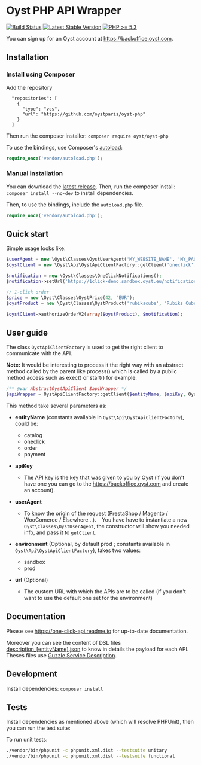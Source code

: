 # Oyst PHP API Wrapper

[![Build Status](https://travis-ci.org/oystparis/oyst-php.svg?branch=master)](https://travis-ci.org/oystparis/oyst-php)
[![Latest Stable Version](https://img.shields.io/badge/latest-5.0.0-green.svg)](https://github.com/oystparis/oyst-php/releases)
[![PHP >= 5.3](https://img.shields.io/badge/php-%3E=5.3-green.svg)](#)

You can sign up for an Oyst account at https://backoffice.oyst.com.

## Installation

### Install using Composer

Add the repository
```
  "repositories": [
    {
      "type": "vcs",
      "url": "https://github.com/oystparis/oyst-php"
    }
  ]
```
Then run the composer installer: `composer require oyst/oyst-php`

To use the bindings, use Composer's [autoload](https://getcomposer.org/doc/00-intro.md#autoloading):
```php
require_once('vendor/autoload.php');
```

### Manual installation

You can download the [latest release](https://github.com/oystparis/oyst-php/releases). Then, run the composer install: `composer install --no-dev` to install dependencies.

Then, to use the bindings, include the `autoload.php` file.
```php
require_once('vendor/autoload.php');
```
## Quick start

Simple usage looks like:
```php
$userAgent = new \Oyst\Classes\OystUserAgent('MY_WEBSITE_NAME', 'MY_PACKAGE_VERSION', 'MY_PLATFORM_VERSION');
$oystClient = new \Oyst\Api\OystApiClientFactory::getClient('oneclick', 'eFcaDouev63YVsJ3wM2ovY7ewCwrQMLHaw4tWHxXQT7cmErWKkZU4pTRt6npwb8p', $userAgent);

$notification = new \Oyst\Classes\OneClickNotifications();
$notification->setUrl('https://1click-demo.sandbox.oyst.eu/notification.php');

// 1-click order
$price = new \Oyst\Classes\OystPrice(42, 'EUR');
$oystProduct = new \Oyst\Classes\OystProduct('rubikscube', 'Rubiks Cube 3x3', $price, 1);

$oystClient->authorizeOrderV2(array($oystProduct), $notification);
```

## User guide

The class `OystApiClientFactory` is used to get the right client to communicate with the API.

**Note:** It would be interesting to process it the right way with an abstract method called by the parent like process()
which is called by a public method access such as exec() or start() for example.

```php
/** @var AbstractOystApiClient $apiWrapper */
$apiWrapper = OystApiClientFactory::getClient($entityName, $apiKey, OystUserAgent $userAgent, $environment, $url);
```

This method take several parameters as:

* **entityName** (constants available in `Oyst\Api\OystApiClientFactory`), could be:
    * catalog
    * oneclick
    * order
    * payment

* **apiKey**
    * The API key is the key that was given to you by Oyst (if you don't have one you can go to the https://backoffice.oyst.com and create an account).

* **userAgent**
    * To know the origin of the request (PrestaShop / Magento / WooComerce / Elsewhere...).
    You have have to instantiate a new `Oyst\Classes\OystUserAgent`, the constructor will show you needed info, and pass it to `getClient`.

* **environment** (Optional, by default prod ; constants available in `Oyst\Api\OystApiClientFactory`), takes two values:
    * sandbox
    * prod

* **url** (Optional)
    * The custom URL with which the APIs are to be called (if you don't want to use the default one set for the environment)



## Documentation

Please see https://one-click-api.readme.io for up-to-date documentation.

Moreover you can see the content of DSL files [description_[entityName].json](src/config) to know in details the payload for each API.
Theses files use [Guzzle Service Description](https://guzzle3.readthedocs.io/webservice-client/guzzle-service-descriptions.html).

## Development

Install dependencies: `composer install`

## Tests

Install dependencies as mentioned above (which will resolve PHPUnit), then you can run the test suite:

To run unit tests:
```bash
./vendor/bin/phpunit -c phpunit.xml.dist --testsuite unitary
./vendor/bin/phpunit -c phpunit.xml.dist --testsuite functional
```

